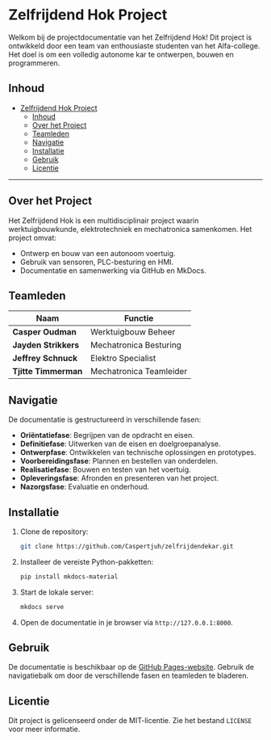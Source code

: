 # Zelfrijdend Hok Project

Welkom bij de projectdocumentatie van het Zelfrijdend Hok! Dit project is ontwikkeld door een team van enthousiaste studenten van het Alfa-college. Het doel is om een volledig autonome kar te ontwerpen, bouwen en programmeren.

## Inhoud

- [Zelfrijdend Hok Project](#zelfrijdend-hok-project)
  - [Inhoud](#inhoud)
  - [Over het Project](#over-het-project)
  - [Teamleden](#teamleden)
  - [Navigatie](#navigatie)
  - [Installatie](#installatie)
  - [Gebruik](#gebruik)
  - [Licentie](#licentie)

---

## Over het Project

Het Zelfrijdend Hok is een multidisciplinair project waarin werktuigbouwkunde, elektrotechniek en mechatronica samenkomen. Het project omvat:

- Ontwerp en bouw van een autonoom voertuig.
- Gebruik van sensoren, PLC-besturing en HMI.
- Documentatie en samenwerking via GitHub en MkDocs.

## Teamleden

| **Naam**              | **Functie**                  |
|-----------------------|-----------------------------|
| **Casper Oudman**     | Werktuigbouw Beheer         |
| **Jayden Strikkers**  | Mechatronica Besturing      |
| **Jeffrey Schnuck**   | Elektro Specialist          |
| **Tjitte Timmerman**  | Mechatronica Teamleider     |

## Navigatie

De documentatie is gestructureerd in verschillende fasen:

- **Oriëntatiefase**: Begrijpen van de opdracht en eisen.
- **Definitiefase**: Uitwerken van de eisen en doelgroepanalyse.
- **Ontwerpfase**: Ontwikkelen van technische oplossingen en prototypes.
- **Voorbereidingsfase**: Plannen en bestellen van onderdelen.
- **Realisatiefase**: Bouwen en testen van het voertuig.
- **Opleveringsfase**: Afronden en presenteren van het project.
- **Nazorgsfase**: Evaluatie en onderhoud.

## Installatie

1. Clone de repository:
   ```bash
   git clone https://github.com/Caspertjuh/zelfrijdendekar.git
   ```
2. Installeer de vereiste Python-pakketten:
   ```bash
   pip install mkdocs-material
   ```
3. Start de lokale server:
   ```bash
   mkdocs serve
   ```
4. Open de documentatie in je browser via `http://127.0.0.1:8000`.

## Gebruik

De documentatie is beschikbaar op de [GitHub Pages-website](https://caspertjuh.github.io/zelfrijdendekar/). Gebruik de navigatiebalk om door de verschillende fasen en teamleden te bladeren.

## Licentie

Dit project is gelicenseerd onder de MIT-licentie. Zie het bestand `LICENSE` voor meer informatie.